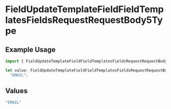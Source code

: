 # FieldUpdateTemplateFieldFieldTemplatesFieldsRequestRequestBody5Type

## Example Usage

```typescript
import { FieldUpdateTemplateFieldFieldTemplatesFieldsRequestRequestBody5Type } from "@documenso/sdk-typescript/models/operations";

let value: FieldUpdateTemplateFieldFieldTemplatesFieldsRequestRequestBody5Type =
  "EMAIL";
```

## Values

```typescript
"EMAIL"
```